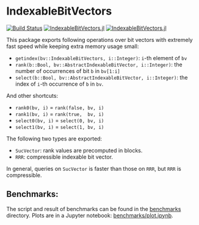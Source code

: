 # IndexableBitVectors

[![Build Status](https://travis-ci.org/BioJulia/IndexableBitVectors.jl.svg?branch=master)](https://travis-ci.org/BioJulia/IndexableBitVectors.jl)
[![IndexableBitVectors.jl](http://pkg.julialang.org/badges/IndexableBitVectors.jl_0.3.svg)](http://pkg.julialang.org/?pkg=IndexableBitVectors.jl&ver=0.3)
[![IndexableBitVectors.jl](http://pkg.julialang.org/badges/IndexableBitVectors.jl_0.4.svg)](http://pkg.julialang.org/?pkg=IndexableBitVectors.jl&ver=0.4)

This package exports following operations over bit vectors with extremely fast
speed while keeping extra memory usage small:

* `getindex(bv::IndexableBitVectors, i::Integer)`: `i`-th element of `bv`
* `rank(b::Bool, bv::AbstractIndexableBitVector, i::Integer)`: the number of occurrences of bit `b` in `bv[1:i]`
* `select(b::Bool, bv::AbstractIndexableBitVector, i::Integer)`: the index of `i`-th occurrence of `b` in `bv`.

And other shortcuts:

* `rank0(bv, i)` = `rank(false, bv, i)`
* `rank1(bv, i)` = `rank(true,  bv, i)`
* `select0(bv, i)` = `select(0, bv, i)`
* `select1(bv, i)` = `select(1, bv, i)`

The following two types are exported:

* `SucVector`: rank values are precomputed in blocks.
* `RRR`: compressible indexable bit vector.

In general, queries on `SucVector` is faster than those on `RRR`, but `RRR` is compressible.

## Benchmarks:

The script and result of benchmarks can be found in the [benchmarks](./benchmarks)
directory. Plots are in a Jupyter notebook: [benchmarks/plot.ipynb](./benchmarks/plot.ipynb).
